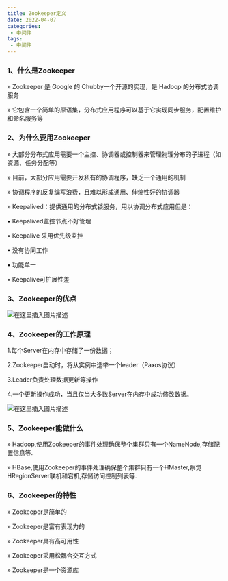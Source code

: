 ```yaml
---
title: Zookeeper定义
date: 2022-04-07
categories:
 - 中间件
tags:
 - 中间件
---
```


### 1、什么是Zookeeper

» Zookeeper 是 Google 的 Chubby一个开源的实现，是 Hadoop 的分布式协调服务

» 它包含一个简单的原语集，分布式应用程序可以基于它实现同步服务，配置维护和命名服务等

### 2、为什么要用Zookeeper

» 大部分分布式应用需要一个主控、协调器或控制器来管理物理分布的子进程（如资源、任务分配等）

» 目前，大部分应用需要开发私有的协调程序，缺乏一个通用的机制

» 协调程序的反复编写浪费，且难以形成通用、伸缩性好的协调器

» Keepalived：提供通用的分布式锁服务，用以协调分布式应用但是：

• Keepalived监控节点不好管理

• Keepalive 采用优先级监控

• 没有协同工作

• 功能单一

• Keepalive可扩展性差

### 3、Zookeeper的优点

![在这里插入图片描述](https://img-blog.csdnimg.cn/ad539f5dd6cb464098afbe2c96c04d5c.png)

### 4、Zookeeper的工作原理

1.每个Server在内存中存储了一份数据；

2.Zookeeper启动时，将从实例中选举一个leader（Paxos协议）

3.Leader负责处理数据更新等操作

4.一个更新操作成功，当且仅当大多数Server在内存中成功修改数据。

![在这里插入图片描述](https://img-blog.csdnimg.cn/317cf2d998e94358a631840b0eb97d94.png)

### 5、Zookeeper能做什么

» Hadoop,使用Zookeeper的事件处理确保整个集群只有一个NameNode,存储配置信息等.

» HBase,使用Zookeeper的事件处理确保整个集群只有一个HMaster,察觉HRegionServer联机和宕机,存储访问控制列表等.

### 6、Zookeeper的特性

» Zookeeper是简单的

» Zookeeper是富有表现力的

» Zookeeper具有高可用性

» Zookeeper采用松耦合交互方式

» Zookeeper是一个资源库

